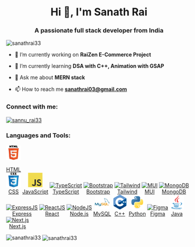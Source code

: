 <h1 align="center">Hi 👋, I'm Sanath Rai</h1>
<h3 align="center">A passionate full stack developer from India</h3>

<p align="left"> <img src="https://komarev.com/ghpvc/?username=sanathrai33&label=Profile%20views&color=0e75b6&style=flat" alt="sanathrai33" />  </p>

- 🔭 I’m currently working on **RaiZen E-Commerce Project**

- 🌱 I’m currently learning **DSA with C++, Animation with GSAP**

- 💬 Ask me about **MERN stack**

- 📫 How to reach me **sanathrai03@gmail.com**

<h3 align="left">Connect with me:</h3>
<p align="left">
<a href="https://instagram.com/sannu_rai33" target="blank"><img align="center" src="https://raw.githubusercontent.com/rahuldkjain/github-profile-readme-generator/master/src/images/icons/Social/instagram.svg" alt="sannu_rai33" height="30" width="40" /></a>
</p>

<h3 align="left">Languages and Tools:</h3>
<p align="left" style="display: flex; flex-wrap: wrap; gap: 20px;">
  <span style="display: inline-block; text-align: center;">
    <a href="https://www.w3.org/html/" target="_blank" rel="noreferrer">
      <img src="https://raw.githubusercontent.com/devicons/devicon/master/icons/html5/html5-original-wordmark.svg" alt="HTML5" width="40" height="40"/>
      <div>HTML</div>
    </a>
  </span>

  <span style="display: inline-block; text-align: center;">
    <a href="https://www.w3schools.com/css/" target="_blank" rel="noreferrer">
      <img src="https://raw.githubusercontent.com/devicons/devicon/master/icons/css3/css3-original-wordmark.svg" alt="CSS3" width="40" height="40"/>
      <div>CSS</div>
    </a>
  </span>

  <span style="display: inline-block; text-align: center;">
    <a href="https://developer.mozilla.org/en-US/docs/Web/JavaScript" target="_blank" rel="noreferrer">
      <img src="https://raw.githubusercontent.com/devicons/devicon/master/icons/javascript/javascript-original.svg" alt="JavaScript" width="40" height="40"/>
      <div>JavaScript</div>
    </a>
  </span>

  <span style="display: inline-block; text-align: center;">
    <a href="https://www.typescriptlang.org/" target="_blank" rel="noreferrer">
      <img src="https://upload.wikimedia.org/wikipedia/commons/thumb/f/f5/Typescript.svg/800px-Typescript.svg.png" alt="TypeScript" width="40" height="40"/>
      <div>TypeScript</div>
    </a>
  </span>

  <span style="display: inline-block; text-align: center;">
    <a href="https://getbootstrap.com" target="_blank" rel="noreferrer">
      <img src="https://logo.svgcdn.com/d/bootstrap-original-wordmark-8x.png" alt="Bootstrap" width="40" height="40"/>
      <div>Bootstrap</div>
    </a>
  </span>

  <span style="display: inline-block; text-align: center;">
    <a href="https://tailwindcss.com/" target="_blank" rel="noreferrer">
      <img src="https://www.vectorlogo.zone/logos/tailwindcss/tailwindcss-icon.svg" alt="Tailwind" width="40" height="40"/>
      <div>Tailwind</div>
    </a>
  </span>

  <span style="display: inline-block; text-align: center;">
    <a href="https://mui.com" target="_blank" rel="noreferrer">
      <img src="https://raw.githubusercontent.com/mui/material-ui/master/docs/public/static/logo.png" alt="MUI" width="40" height="40"/>
      <div>MUI</div>
    </a>
  </span>

  <span style="display: inline-block; text-align: center;">
    <a href="https://www.mongodb.com/" target="_blank" rel="noreferrer">
      <img src="https://d2lgmzy8vjj79z.cloudfront.net/mongodb.svg" alt="MongoDB" width="40" height="40"/>
      <div>MongoDB</div>
    </a>
  </span>

  <span style="display: inline-block; text-align: center;">
    <a href="https://expressjs.com" target="_blank" rel="noreferrer">
      <img src="https://adware-technologies.s3.amazonaws.com/uploads/technology/thumbnail/20/express-js.png" alt="ExpressJS" width="40" height="40"/>
      <div>Express</div>
    </a>
  </span>

  <span style="display: inline-block; text-align: center;">
    <a href="https://reactjs.org/" target="_blank" rel="noreferrer">
      <img src="https://images-cdn.openxcell.com/wp-content/uploads/2024/07/25085005/reactjs-inner.svg" alt="ReactJS" width="40" height="40"/>
      <div>React</div>
    </a>
  </span>

  <span style="display: inline-block; text-align: center;">
    <a href="https://nodejs.org" target="_blank" rel="noreferrer">
      <img src="https://smtlabs.io/images/nodejs-bg.png" alt="NodeJS" width="40" height="40"/>
      <div>Node.js</div>
    </a>
  </span>

  <span style="display: inline-block; text-align: center;">
    <a href="https://www.mysql.com/" target="_blank" rel="noreferrer">
      <img src="https://raw.githubusercontent.com/devicons/devicon/master/icons/mysql/mysql-original-wordmark.svg" alt="MySQL" width="40" height="40"/>
      <div>MySQL</div>
    </a>
  </span>

  <span style="display: inline-block; text-align: center;">
    <a href="https://isocpp.org" target="_blank" rel="noreferrer">
      <img src="https://raw.githubusercontent.com/devicons/devicon/master/icons/cplusplus/cplusplus-original.svg" alt="C++" width="40" height="40"/>
      <div>C++</div>
    </a>
  </span>

  <span style="display: inline-block; text-align: center;">
    <a href="https://www.python.org" target="_blank" rel="noreferrer">
      <img src="https://raw.githubusercontent.com/devicons/devicon/master/icons/python/python-original.svg" alt="Python" width="40" height="40"/>
      <div>Python</div>
    </a>
  </span>

  <span style="display: inline-block; text-align: center;">
    <a href="https://www.figma.com/" target="_blank" rel="noreferrer">
      <img src="https://www.vectorlogo.zone/logos/figma/figma-icon.svg" alt="Figma" width="40" height="40"/>
      <div>Figma</div>
    </a>
  </span>

  <span style="display: inline-block; text-align: center;">
    <a href="https://www.oracle.com/java/" target="_blank" rel="noreferrer">
      <img src="https://raw.githubusercontent.com/devicons/devicon/master/icons/java/java-original.svg" alt="Java" width="40" height="40"/>
      <div>Java</div>
    </a>
  </span>

  <span style="display: inline-block; text-align: center;">
    <a href="https://nextjs.org/" target="_blank" rel="noreferrer">
      <img src="https://img.icons8.com/fluent-systems-filled/512/nextjs.png" alt="Next.js" width="40" height="40"/>
      <div>Next.js</div>
    </a>
  </span>
</p>


<p><img align="left" src="https://github-readme-stats.vercel.app/api/top-langs?username=sanathrai33&show_icons=true&locale=en&layout=compact" alt="sanathrai33" /></p>

<p>&nbsp;<img align="center" src="https://github-readme-stats.vercel.app/api?username=sanathrai33&show_icons=true&locale=en" alt="sanathrai33" /></p>
